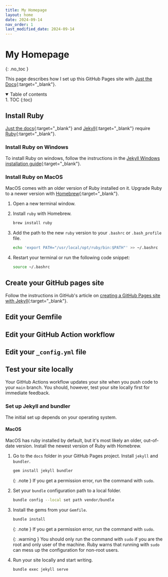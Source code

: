 ```yaml
---
title: My Homepage
layout: home
date: 2024-09-14
nav_order: 1
last_modified_date: 2024-09-14
---
```


# My Homepage
{: .no_toc }

This page describes how I set up this GitHub Pages site with [Just the Docs]{:target="_blank"}.

<details open markdown="block">
  <summary>
    Table of contents
  </summary>
1. TOC
{:toc}
</details>

## Install Ruby

[Just the docs]{:target="_blank"} and [Jekyll]{:target="_blank"} require [Ruby]{:target="_blank"}.

### Install Ruby on Windows

To install Ruby on windows, follow the instructions in the [Jekyll Windows installation guide]{:target="_blank"}.

### Install Ruby on MacOS

MacOS comes with an older version of Ruby installed on it. Upgrade Ruby to a newer version with [Homebrew]{:target="_blank"}.

1. Open a new terminal window.

1. Install `ruby` with Homebrew.

    ```bash
    brew install ruby
    ```

1. Add the path to the new `ruby` version to your `.bashrc` or `.bash_profile` file.

    ```bash
    echo 'export PATH="/usr/local/opt/ruby/bin:$PATH"' >> ~/.bashrc
    ```

1. Restart your terminal or run the following code snippet:

    ```bash
    source ~/.bashrc
    ```

## Create your GitHub pages site

Follow the instructions in GitHub's article on [creating a GitHub Pages site with Jekyll]{:target="_blank"}.

## Edit your Gemfile

## Edit your GitHub Action workflow

## Edit your `_config.yml` file

## Test your site locally

Your GitHub Actions workflow updates your site when you push code to your `main` branch.
You should, however, test your site locally first for immediate feedback.

### Set up Jekyll and bundler

The initial set up depends on your operating system.

#### MacOS

MacOS has ruby installed by default, but it's most likely an older, out-of-date version. Install the newest version of
Ruby with Homebrew.


1. Go to the `docs` folder in your GitHub Pages project. Install `jekyll` and `bundler`.

    ```bash
    gem install jekyll bundler
    ```

    {: .note }
    If you get a permission error, run the command with `sudo`.

1. Set your `bundle` configuration path to a local folder.

    ```bash
    bundle config --local set path vendor/bundle
    ```

1. Install the gems from your `Gemfile`.

    ```bash
    bundle install
    ```

    {: .note }
    If you get a permission error, run the command with `sudo`.

    {: .warning }
    You should only run the command with `sudo` if you are the root and only user of the machine. Ruby warns that running
    with `sudo` can mess up the configuration for non-root users.

1. Run your site locally and start writing.

    ```bash
    bundle exec jekyll serve
    ```

[Just the docs]: https://just-the-docs.com/
[Jekyll]: https://jekyllrb.com/
[Ruby]: https://www.ruby-lang.org/en/
[Jekyll Windows installation guide]: https://jekyllrb.com/docs/installation/windows/
[Homebrew]: https://brew.sh/
[creating a GitHub Pages site with Jekyll]: https://docs.github.com/en/pages/setting-up-a-github-pages-site-with-jekyll/creating-a-github-pages-site-with-jekyll